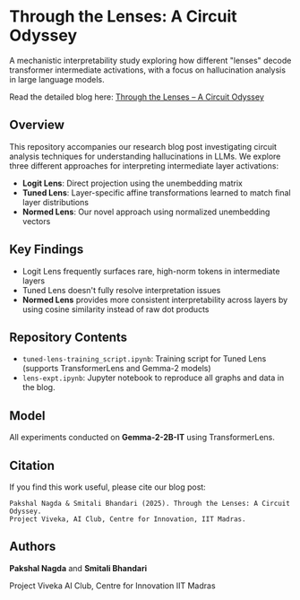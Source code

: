 # Through the Lenses: A Circuit Odyssey

A mechanistic interpretability study exploring how different "lenses" decode transformer intermediate activations, with a focus on hallucination analysis in large language models.

Read the detailed blog here: [Through the Lenses – A Circuit Odyssey](https://docs.google.com/document/d/1lqqle-WUVm4EEkRZMeCC-BaaJ8Kmvngm_GEQigYzGMY/)


## Overview

This repository accompanies our research blog post investigating circuit analysis techniques for understanding hallucinations in LLMs. We explore three different approaches for interpreting intermediate layer activations:

- **Logit Lens**: Direct projection using the unembedding matrix
- **Tuned Lens**: Layer-specific affine transformations learned to match final layer distributions
- **Normed Lens**: Our novel approach using normalized unembedding vectors


## Key Findings

- Logit Lens frequently surfaces rare, high-norm tokens in intermediate layers
- Tuned Lens doesn't fully resolve interpretation issues
- **Normed Lens** provides more consistent interpretability across layers by using cosine similarity instead of raw dot products


## Repository Contents

- `tuned-lens-training_script.ipynb`: Training script for Tuned Lens (supports TransformerLens and Gemma-2 models)
- `lens-expt.ipynb`:
Jupyter notebook to reproduce all graphs and data in the blog.


## Model

All experiments conducted on **Gemma-2-2B-IT** using TransformerLens.

## Citation

If you find this work useful, please cite our blog post:

```
Pakshal Nagda & Smitali Bhandari (2025). Through the Lenses: A Circuit Odyssey.
Project Viveka, AI Club, Centre for Innovation, IIT Madras.
```


## Authors

**Pakshal Nagda** and **Smitali Bhandari**

Project Viveka
AI Club, Centre for Innovation
IIT Madras
